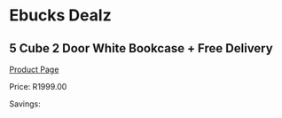 
# Ebucks Dealz
## 5 Cube 2 Door White Bookcase + Free Delivery
[Product Page](https://www.ebucks.com/web/shop/productSelected.do?prodId=992710756&catId=1130195724)

Price: R1999.00

Savings: 


	